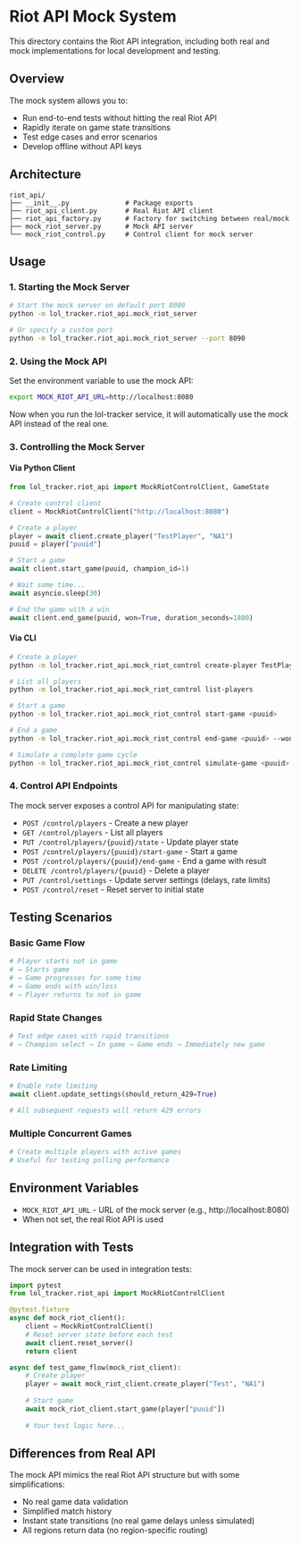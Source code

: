 # Riot API Mock System

This directory contains the Riot API integration, including both real and mock implementations for local development and testing.

## Overview

The mock system allows you to:
- Run end-to-end tests without hitting the real Riot API
- Rapidly iterate on game state transitions
- Test edge cases and error scenarios
- Develop offline without API keys

## Architecture

```
riot_api/
├── __init__.py              # Package exports
├── riot_api_client.py       # Real Riot API client
├── riot_api_factory.py      # Factory for switching between real/mock
├── mock_riot_server.py      # Mock API server
└── mock_riot_control.py     # Control client for mock server
```

## Usage

### 1. Starting the Mock Server

```bash
# Start the mock server on default port 8080
python -m lol_tracker.riot_api.mock_riot_server

# Or specify a custom port
python -m lol_tracker.riot_api.mock_riot_server --port 8090
```

### 2. Using the Mock API

Set the environment variable to use the mock API:

```bash
export MOCK_RIOT_API_URL=http://localhost:8080
```

Now when you run the lol-tracker service, it will automatically use the mock API instead of the real one.

### 3. Controlling the Mock Server

#### Via Python Client

```python
from lol_tracker.riot_api import MockRiotControlClient, GameState

# Create control client
client = MockRiotControlClient("http://localhost:8080")

# Create a player
player = await client.create_player("TestPlayer", "NA1")
puuid = player["puuid"]

# Start a game
await client.start_game(puuid, champion_id=1)

# Wait some time...
await asyncio.sleep(30)

# End the game with a win
await client.end_game(puuid, won=True, duration_seconds=1800)
```

#### Via CLI

```bash
# Create a player
python -m lol_tracker.riot_api.mock_riot_control create-player TestPlayer NA1

# List all players
python -m lol_tracker.riot_api.mock_riot_control list-players

# Start a game
python -m lol_tracker.riot_api.mock_riot_control start-game <puuid>

# End a game
python -m lol_tracker.riot_api.mock_riot_control end-game <puuid> --won

# Simulate a complete game cycle
python -m lol_tracker.riot_api.mock_riot_control simulate-game <puuid> --duration 30
```

### 4. Control API Endpoints

The mock server exposes a control API for manipulating state:

- `POST /control/players` - Create a new player
- `GET /control/players` - List all players
- `PUT /control/players/{puuid}/state` - Update player state
- `POST /control/players/{puuid}/start-game` - Start a game
- `POST /control/players/{puuid}/end-game` - End a game with result
- `DELETE /control/players/{puuid}` - Delete a player
- `PUT /control/settings` - Update server settings (delays, rate limits)
- `POST /control/reset` - Reset server to initial state

## Testing Scenarios

### Basic Game Flow
```python
# Player starts not in game
# → Starts game
# → Game progresses for some time
# → Game ends with win/loss
# → Player returns to not in game
```

### Rapid State Changes
```python
# Test edge cases with rapid transitions
# → Champion select → In game → Game ends → Immediately new game
```

### Rate Limiting
```python
# Enable rate limiting
await client.update_settings(should_return_429=True)

# All subsequent requests will return 429 errors
```

### Multiple Concurrent Games
```python
# Create multiple players with active games
# Useful for testing polling performance
```

## Environment Variables

- `MOCK_RIOT_API_URL` - URL of the mock server (e.g., http://localhost:8080)
- When not set, the real Riot API is used

## Integration with Tests

The mock server can be used in integration tests:

```python
import pytest
from lol_tracker.riot_api import MockRiotControlClient

@pytest.fixture
async def mock_riot_client():
    client = MockRiotControlClient()
    # Reset server state before each test
    await client.reset_server()
    return client

async def test_game_flow(mock_riot_client):
    # Create player
    player = await mock_riot_client.create_player("Test", "NA1")
    
    # Start game
    await mock_riot_client.start_game(player["puuid"])
    
    # Your test logic here...
```

## Differences from Real API

The mock API mimics the real Riot API structure but with some simplifications:
- No real game data validation
- Simplified match history
- Instant state transitions (no real game delays unless simulated)
- All regions return data (no region-specific routing)